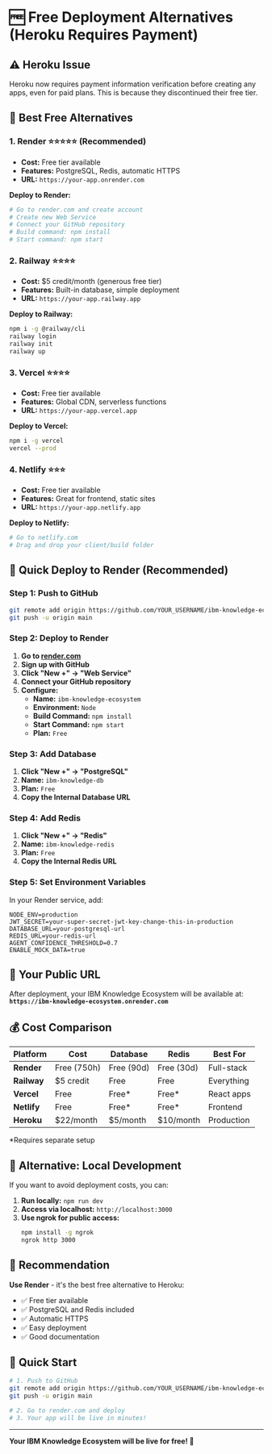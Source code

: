 # 🆓 Free Deployment Alternatives (Heroku Requires Payment)

## ⚠️ Heroku Issue
Heroku now requires payment information verification before creating any apps, even for paid plans. This is because they discontinued their free tier.

## 🎯 Best Free Alternatives

### 1. **Render** ⭐⭐⭐⭐⭐ (Recommended)
- **Cost:** Free tier available
- **Features:** PostgreSQL, Redis, automatic HTTPS
- **URL:** `https://your-app.onrender.com`

**Deploy to Render:**
```bash
# Go to render.com and create account
# Create new Web Service
# Connect your GitHub repository
# Build command: npm install
# Start command: npm start
```

### 2. **Railway** ⭐⭐⭐⭐
- **Cost:** $5 credit/month (generous free tier)
- **Features:** Built-in database, simple deployment
- **URL:** `https://your-app.railway.app`

**Deploy to Railway:**
```bash
npm i -g @railway/cli
railway login
railway init
railway up
```

### 3. **Vercel** ⭐⭐⭐⭐
- **Cost:** Free tier available
- **Features:** Global CDN, serverless functions
- **URL:** `https://your-app.vercel.app`

**Deploy to Vercel:**
```bash
npm i -g vercel
vercel --prod
```

### 4. **Netlify** ⭐⭐⭐
- **Cost:** Free tier available
- **Features:** Great for frontend, static sites
- **URL:** `https://your-app.netlify.app`

**Deploy to Netlify:**
```bash
# Go to netlify.com
# Drag and drop your client/build folder
```

## 🚀 Quick Deploy to Render (Recommended)

### Step 1: Push to GitHub
```bash
git remote add origin https://github.com/YOUR_USERNAME/ibm-knowledge-ecosystem.git
git push -u origin main
```

### Step 2: Deploy to Render
1. **Go to [render.com](https://render.com)**
2. **Sign up with GitHub**
3. **Click "New +" → "Web Service"**
4. **Connect your GitHub repository**
5. **Configure:**
   - **Name:** `ibm-knowledge-ecosystem`
   - **Environment:** `Node`
   - **Build Command:** `npm install`
   - **Start Command:** `npm start`
   - **Plan:** `Free`

### Step 3: Add Database
1. **Click "New +" → "PostgreSQL"**
2. **Name:** `ibm-knowledge-db`
3. **Plan:** `Free`
4. **Copy the Internal Database URL**

### Step 4: Add Redis
1. **Click "New +" → "Redis"**
2. **Name:** `ibm-knowledge-redis`
3. **Plan:** `Free`
4. **Copy the Internal Redis URL**

### Step 5: Set Environment Variables
In your Render service, add:
```
NODE_ENV=production
JWT_SECRET=your-super-secret-jwt-key-change-this-in-production
DATABASE_URL=your-postgresql-url
REDIS_URL=your-redis-url
AGENT_CONFIDENCE_THRESHOLD=0.7
ENABLE_MOCK_DATA=true
```

## 🌟 Your Public URL

After deployment, your IBM Knowledge Ecosystem will be available at:
**`https://ibm-knowledge-ecosystem.onrender.com`**

## 💰 Cost Comparison

| Platform | Cost | Database | Redis | Best For |
|----------|------|----------|-------|----------|
| **Render** | Free (750h) | Free (90d) | Free (30d) | Full-stack |
| **Railway** | $5 credit | Free | Free | Everything |
| **Vercel** | Free | Free* | Free* | React apps |
| **Netlify** | Free | Free* | Free* | Frontend |
| **Heroku** | $22/month | $5/month | $10/month | Production |

*Requires separate setup

## 🔧 Alternative: Local Development

If you want to avoid deployment costs, you can:

1. **Run locally:** `npm run dev`
2. **Access via localhost:** `http://localhost:3000`
3. **Use ngrok for public access:**
   ```bash
   npm install -g ngrok
   ngrok http 3000
   ```

## 🎯 Recommendation

**Use Render** - it's the best free alternative to Heroku:
- ✅ Free tier available
- ✅ PostgreSQL and Redis included
- ✅ Automatic HTTPS
- ✅ Easy deployment
- ✅ Good documentation

## 🚀 Quick Start

```bash
# 1. Push to GitHub
git remote add origin https://github.com/YOUR_USERNAME/ibm-knowledge-ecosystem.git
git push -u origin main

# 2. Go to render.com and deploy
# 3. Your app will be live in minutes!
```

---

**Your IBM Knowledge Ecosystem will be live for free! 🎉**
